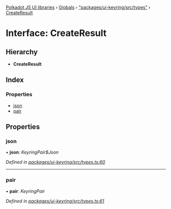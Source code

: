 [Polkadot JS UI libraries](../README.md) › [Globals](../globals.md) › ["packages/ui-keyring/src/types"](../modules/_packages_ui_keyring_src_types_.md) › [CreateResult](_packages_ui_keyring_src_types_.createresult.md)

# Interface: CreateResult

## Hierarchy

* **CreateResult**

## Index

### Properties

* [json](_packages_ui_keyring_src_types_.createresult.md#json)
* [pair](_packages_ui_keyring_src_types_.createresult.md#pair)

## Properties

###  json

• **json**: *KeyringPair$Json*

*Defined in [packages/ui-keyring/src/types.ts:60](https://github.com/polkadot-js/ui/blob/245247016/packages/ui-keyring/src/types.ts#L60)*

___

###  pair

• **pair**: *KeyringPair*

*Defined in [packages/ui-keyring/src/types.ts:61](https://github.com/polkadot-js/ui/blob/245247016/packages/ui-keyring/src/types.ts#L61)*
